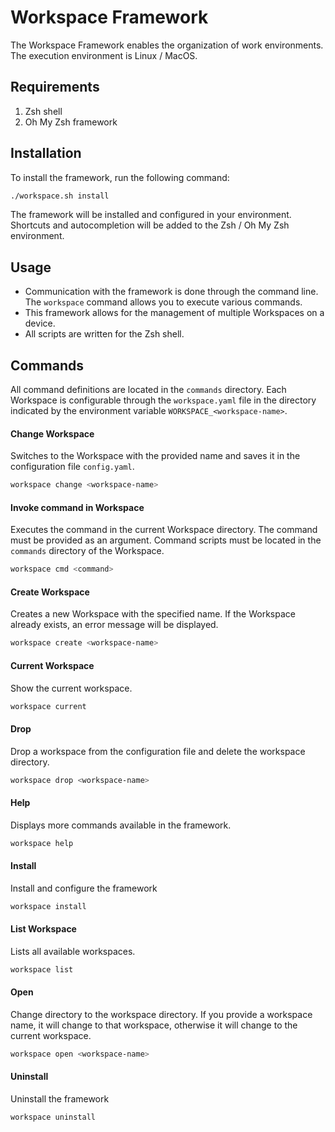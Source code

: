 # Workspace Framework

The Workspace Framework enables the organization of work environments. The execution environment is
Linux / MacOS.

## Requirements

1. Zsh shell
2. Oh My Zsh framework

## Installation

To install the framework, run the following command:

```zsh
./workspace.sh install
```

The framework will be installed and configured in your environment. Shortcuts and autocompletion
will be added to the Zsh / Oh My Zsh environment.

## Usage

- Communication with the framework is done through the command line. The `workspace` command allows
  you to execute various commands.
- This framework allows for the management of multiple Workspaces on a device.
- All scripts are written for the Zsh shell.

## Commands

All command definitions are located in the `commands` directory. Each Workspace is configurable
through the `workspace.yaml` file in the directory indicated by the environment
variable `WORKSPACE_<workspace-name>`.

#### Change Workspace

Switches to the Workspace with the provided name and saves it in the configuration
file `config.yaml`.

```zsh
workspace change <workspace-name>
```

#### Invoke command in Workspace

Executes the command in the current Workspace directory. The command must be provided as an
argument. Command scripts must be located in the `commands` directory of the Workspace.

```zsh
workspace cmd <command>
```

#### Create Workspace

Creates a new Workspace with the specified name. If the Workspace already exists, an error message
will be displayed.

```zsh
workspace create <workspace-name>
```

#### Current Workspace

Show the current workspace.

```zsh
workspace current
```

#### Drop

Drop a workspace from the configuration file and delete the workspace directory.

```zsh
workspace drop <workspace-name>
```

#### Help

Displays more commands available in the framework.

```zsh
workspace help
```

#### Install

Install and configure the framework

```zsh
workspace install
```

#### List Workspace

Lists all available workspaces.

```zsh
workspace list
```

#### Open

Change directory to the workspace directory. If you provide a workspace name, it will change to that
workspace, otherwise it will change to the current workspace.

```zsh
workspace open <workspace-name>
```

#### Uninstall

Uninstall the framework

```zsh
workspace uninstall
```